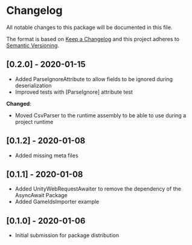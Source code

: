 # Changelog
All notable changes to this package will be documented in this file.

The format is based on [Keep a Changelog](http://keepachangelog.com/en/1.0.0/)
and this project adheres to [Semantic Versioning](http://semver.org/spec/v2.0.0.html).

## [0.2.0] - 2020-01-15

- Added ParseIgnoreAttribute to allow fields to be ignored during deserialization
- Improved tests with [ParseIgnore] attribute test

**Changed**:
- Moved CsvParser to the runtime assembly to be able to use during a project runtime

## [0.1.2] - 2020-01-08

- Added missing meta files

## [0.1.1] - 2020-01-08

- Added UnityWebRequestAwaiter to remove the dependency of the AsyncAwait Package
- Added GameIdsImporter example

## [0.1.0] - 2020-01-06

- Initial submission for package distribution
